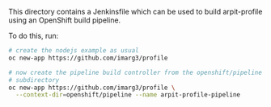 This directory contains a Jenkinsfile which can be used to build
arpit-profile using an OpenShift build pipeline.

To do this, run:

```bash
# create the nodejs example as usual
oc new-app https://github.com/imarg3/profile

# now create the pipeline build controller from the openshift/pipeline
# subdirectory
oc new-app https://github.com/imarg3/profile \
  --context-dir=openshift/pipeline --name arpit-profile-pipeline
```
